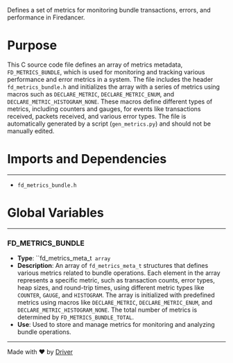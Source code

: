 <!--------------------------------------------------------------------------------->
<!-- IMPORTANT: This file is auto-generated by Driver (https://driver.ai). -------->
<!-- Manual edits may be overwritten on future commits. --------------------------->
<!--------------------------------------------------------------------------------->

Defines a set of metrics for monitoring bundle transactions, errors, and performance in Firedancer.

# Purpose
This C source code file defines an array of metrics metadata, `FD_METRICS_BUNDLE`, which is used for monitoring and tracking various performance and error metrics in a system. The file includes the header `fd_metrics_bundle.h` and initializes the array with a series of metrics using macros such as `DECLARE_METRIC`, `DECLARE_METRIC_ENUM`, and `DECLARE_METRIC_HISTOGRAM_NONE`. These macros define different types of metrics, including counters and gauges, for events like transactions received, packets received, and various error types. The file is automatically generated by a script (`gen_metrics.py`) and should not be manually edited.
# Imports and Dependencies

---
- `fd_metrics_bundle.h`


# Global Variables

---
### FD\_METRICS\_BUNDLE
- **Type**: ``fd_metrics_meta_t` array`
- **Description**: An array of `fd_metrics_meta_t` structures that defines various metrics related to bundle operations. Each element in the array represents a specific metric, such as transaction counts, error types, heap sizes, and round-trip times, using different metric types like `COUNTER`, `GAUGE`, and `HISTOGRAM`. The array is initialized with predefined metrics using macros like `DECLARE_METRIC`, `DECLARE_METRIC_ENUM`, and `DECLARE_METRIC_HISTOGRAM_NONE`. The total number of metrics is determined by `FD_METRICS_BUNDLE_TOTAL`. 
- **Use**: Used to store and manage metrics for monitoring and analyzing bundle operations.



---
Made with ❤️ by [Driver](https://www.driver.ai/)